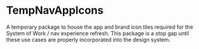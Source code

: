 # TempNavAppIcons

A temporary package to house the app and brand icon tiles required for the System of Work / nav
experience refresh. This package is a stop gap until these use cases are properly incorporated into
the design system.
